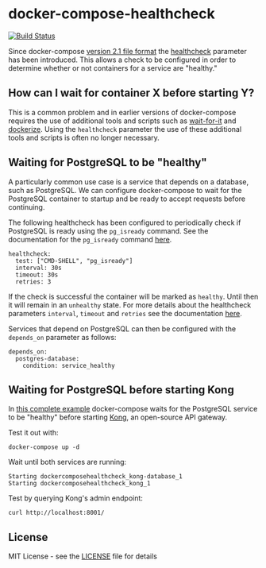 # docker-compose-healthcheck
[![Build Status](https://travis-ci.org/peter-evans/docker-compose-healthcheck.svg?branch=master)](https://travis-ci.org/peter-evans/docker-compose-healthcheck)

Since docker-compose [version 2.1 file format](https://docs.docker.com/compose/compose-file/compose-versioning/#version-21) the [healthcheck](https://docs.docker.com/compose/compose-file/#healthcheck) parameter has been introduced.
This allows a check to be configured in order to determine whether or not containers for a service are "healthy."

## How can I wait for container X before starting Y?

This is a common problem and in earlier versions of docker-compose requires the use of additional tools and scripts such as [wait-for-it](https://github.com/vishnubob/wait-for-it) and [dockerize](https://github.com/jwilder/dockerize).
Using the `healthcheck` parameter the use of these additional tools and scripts is often no longer necessary.

## Waiting for PostgreSQL to be "healthy"

A particularly common use case is a service that depends on a database, such as PostgreSQL.
We can configure docker-compose to wait for the PostgreSQL container to startup and be ready to accept requests before continuing.

The following healthcheck has been configured to periodically check if PostgreSQL is ready using the `pg_isready` command. See the documentation for the `pg_isready` command [here](https://www.postgresql.org/docs/9.4/static/app-pg-isready.html).
```
healthcheck:
  test: ["CMD-SHELL", "pg_isready"]
  interval: 30s
  timeout: 30s
  retries: 3
```
If the check is successful the container will be marked as `healthy`. Until then it will remain in an `unhealthy` state.
For more details about the healthcheck parameters `interval`, `timeout` and `retries` see the documentation [here](https://docs.docker.com/engine/reference/builder/#healthcheck).

Services that depend on PostgreSQL can then be configured with the `depends_on` parameter as follows:
```
depends_on:
  postgres-database:
    condition: service_healthy
```

## Waiting for PostgreSQL before starting Kong

In [this complete example](docker-compose.yml) docker-compose waits for the PostgreSQL service to be "healthy" before starting [Kong](https://getkong.org/), an open-source API gateway.

Test it out with:
```
docker-compose up -d
```
Wait until both services are running:
```
Starting dockercomposehealthcheck_kong-database_1
Starting dockercomposehealthcheck_kong_1
```
Test by querying Kong's admin endpoint:
```
curl http://localhost:8001/
```

## License

MIT License - see the [LICENSE](LICENSE) file for details
